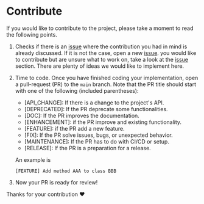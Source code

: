 # Contribute

If you would like to contribute to the project, please take a moment to read the following points.

1. Checks if there is an [issue](https://github.com/VascoSch92/rustileo/issues) where the contribution
   you had in mind is already discussed.
   If it is not the case, open a new [issue](https://github.com/VascoSch92/rustileo/issues).
   you would like to contribute but are unsure what to work on, take a look at the
   [issue](https://github.com/VascoSch92/rustileo/issues) section.
   There are plenty of ideas we would like to implement here.

2. Time to code. Once you have finished coding your implementation, open a pull-request (PR) to the `main` branch.
   Note that the PR title should start with one of the following (included parentheses):

    - \[API_CHANGE\]: If there is a change to the project's API.
    - \[DEPRECATED\]: If the PR deprecate some functionalities.
    - \[DOC\]: If the PR improves the documentation.
    - \[ENHANCEMENT\]: if the PR improve and existing functionality.
    - \[FEATURE\]: if the PR add a new feature.
    - \[FIX\]: If the PR solve issues, bugs, or unexpected behavior.
    - \[MAINTENANCE\]: If the PR has to do with CI/CD or setup.
    - \[RELEASE\]: If the PR is a preparation for a release.

   An example is

   ```text
   [FEATURE] Add method AAA to class BBB
   ```
   
3. Now your PR is ready for review!

Thanks for your contribution ❤️